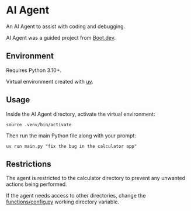 # AI Agent

An AI Agent to assist with coding and debugging.

AI Agent was a guided project from [Boot.dev](https://www.boot.dev).

## Environment

Requires Python 3.10+. 

Virtual environment created with [uv](https://github.com/astral-sh/uv).

## Usage

Inside the AI Agent directory, activate the virtual environment:

```console
source .venv/bin/activate
```

Then run the main Python file along with your prompt:

```console
uv run main.py "fix the bug in the calculator app"
```

## Restrictions

The agent is restricted to the calculator directory to prevent any unwanted actions being performed.

If the agent needs access to other directories, change the [functions/config.py](functions/config.py) working directory variable.
